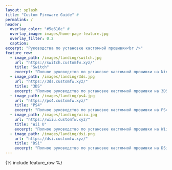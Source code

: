 ```yaml
---
layout: splash
title: "Custom Firmware Guide" #
permalink: /
header:
  overlay_color: "#5e616c" #
  overlay_image: images/home-page-feature.jpg
  overlay_filter: 0.2
  caption:
excerpt: "Руководства по установке кастомной прошивки<br />"
feature_row:
  - image_path: /images/landing/switch.jpg
    url: "https://switch.customfw.xyz/"
    title: "Switch"
    excerpt: "Полное руководство по установке кастомной прошивки на Nintendo Switch"
  - image_path: /images/landing/3ds.jpg
    url: "https://3ds.customfw.xyz/"
    title: "3DS"
    excerpt: "Полное руководство по установке кастомной прошивки на 3DS, от начала до boot9strap."
  - image_path: /images/landing/ps4.jpg
    url: "https://ps4.customfw.xyz/"
    title: "PS4"
    excerpt: "Полное руководство по установке кастомной прошивки на PS4 / PS4 PRO"
  - image_path: /images/landing/wiiu.jpg
    url: "https://wiiu.customfw.xyz/"
    title: "Wii U"
    excerpt: "Полное руководство по установке кастомной прошивки на Wii U, от начала до Coldboot Haxchi"
  - image_path: /images/landing/dsi.png
    url: "https://dsi.customfw.xyz/"
    title: "DSi"
    excerpt: "Полное руководство по установке кастомной прошивки на DSi"
---
```


{% include feature_row %}